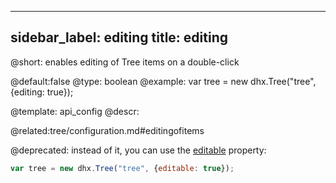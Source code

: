 
---
sidebar_label: editing
title: editing
---          

@short: enables editing of Tree items on a double-click  
	
@default:false
@type: boolean
@example:
var tree = new dhx.Tree("tree", {editing: true});


@template:	api_config
@descr:


@related:tree/configuration.md#editingofitems





@deprecated: instead of it, you can use the [editable](tree/api/tree_editable_config.md) property:
~~~js
var tree = new dhx.Tree("tree", {editable: true});
~~~